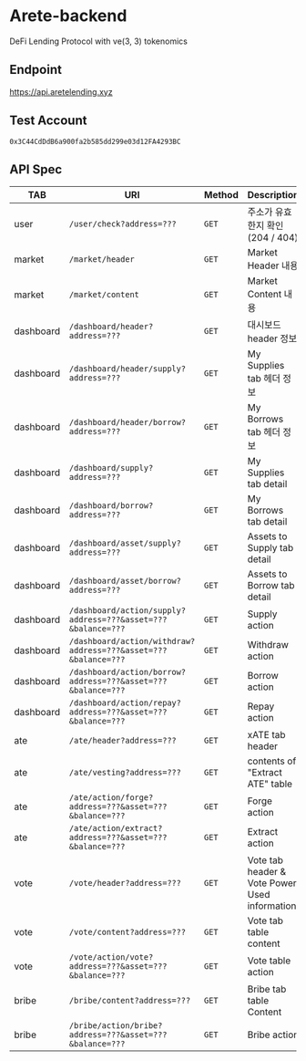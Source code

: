 # Arete-backend

DeFi Lending Protocol with ve(3, 3) tokenomics

## Endpoint

https://api.aretelending.xyz

## Test Account

`0x3C44CdDdB6a900fa2b585dd299e03d12FA4293BC`

## API Spec

|TAB|        URI        |   Method  |      Description      |
|---|-------------------|-----------|-----------------------|
|user|`/user/check?address=???`|`GET`| 주소가 유효한지 확인 (204 / 404)|
|market|`/market/header`|`GET`|Market Header 내용|
|market|`/market/content`|`GET`|Market Content 내용|
|dashboard|`/dashboard/header?address=???`|`GET`|대시보드 header 정보|
|dashboard|`/dashboard/header/supply?address=???`|`GET`|My Supplies tab 헤더 정보|
|dashboard|`/dashboard/header/borrow?address=???`|`GET`|My Borrows tab 헤더 정보|
|dashboard|`/dashboard/supply?address=???`|`GET`|My Supplies tab detail|
|dashboard|`/dashboard/borrow?address=???`|`GET`|My Borrows tab detail|
|dashboard|`/dashboard/asset/supply?address=???`|`GET`|Assets to Supply tab detail|
|dashboard|`/dashboard/asset/borrow?address=???`|`GET`|Assets to Borrow tab detail|
|dashboard|`/dashboard/action/supply?address=???&asset=???&balance=???`|`GET`|Supply action|
|dashboard|`/dashboard/action/withdraw?address=???&asset=???&balance=???`|`GET`|Withdraw action|
|dashboard|`/dashboard/action/borrow?address=???&asset=???&balance=???`|`GET`|Borrow action|
|dashboard|`/dashboard/action/repay?address=???&asset=???&balance=???`|`GET`|Repay action|
|ate|`/ate/header?address=???`|`GET`|xATE tab header|
|ate|`/ate/vesting?address=???`|`GET`|contents of "Extract ATE" table|
|ate|`/ate/action/forge?address=???&asset=???&balance=???`|`GET`|Forge action|
|ate|`/ate/action/extract?address=???&asset=???&balance=???`|`GET`|Extract action|
|vote|`/vote/header?address=???`|`GET`|Vote tab header & Vote Power Used information|
|vote|`/vote/content?address=???`|`GET`|Vote tab table content|
|vote|`/vote/action/vote?address=???&asset=???&balance=???`|`GET`|Vote table action|
|bribe|`/bribe/content?address=???`|`GET`|Bribe tab table Content|
|bribe|`/bribe/action/bribe?address=???&asset=???&balance=???`|`GET`|Bribe action|

